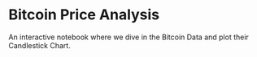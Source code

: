 # Bitcoin Price Analysis
An interactive notebook where we dive in the Bitcoin Data and plot their Candlestick Chart.
